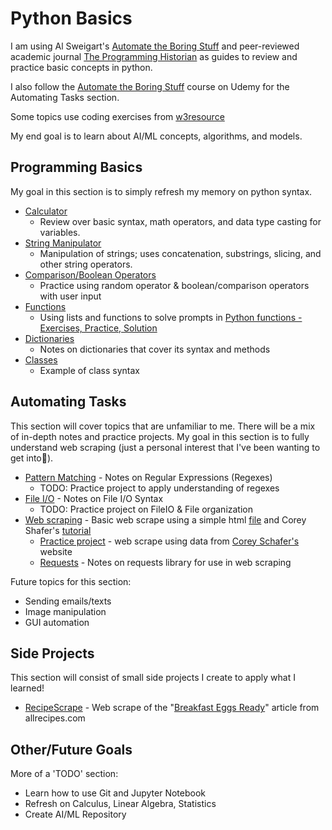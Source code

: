 # Python Basics
I am using Al Sweigart's [Automate the Boring Stuff](https://automatetheboringstuff.com/#toc) and peer-reviewed academic journal [The Programming Historian](http://programminghistorian.org/en/lessons/) as guides to review and practice basic concepts in python.

I also follow the [Automate the Boring Stuff](https://www.udemy.com/course/automate/) course on Udemy for the Automating Tasks section.

Some topics use coding exercises from [w3resource](https://www.w3resource.com/python/python-tutorial.php)

My end goal is to learn about AI/ML concepts, algorithms, and models.

## Programming Basics
My goal in this section is to simply refresh my memory on python syntax.

* [Calculator](https://github.com/allysonvasquez/Python-Basics/blob/master/1-Programming%20Basics/Calculator.py)
  - Review over basic syntax, math operators, and data type casting for variables.
* [String Manipulator](https://github.com/allysonvasquez/Python-Basics/blob/master/1-Programming%20Basics/StringManipulation.py)
  - Manipulation of strings; uses concatenation, substrings, slicing, and other string operators.
* [Comparison/Boolean Operators](https://github.com/allysonvasquez/Python-Basics/blob/master/1-Programming%20Basics/Comparison.py)
  - Practice using random operator & boolean/comparison operators with user input
* [Functions](https://github.com/allysonvasquez/Python-Basics/blob/master/1-Programming%20Basics/FunctionPractice.py)
  - Using lists and functions to solve prompts in [Python functions - Exercises, Practice, Solution](https://www.w3resource.com/python-exercises/python-functions-exercises.php)
* [Dictionaries](https://github.com/allysonvasquez/Python-Basics/blob/master/1-Programming%20Basics/Classes.py)
  - Notes on dictionaries that cover its syntax and methods
* [Classes](https://github.com/allysonvasquez/Python-Basics/blob/master/1-Programming%20Basics/Classes.py)
  - Example of class syntax

## Automating Tasks
This section will cover topics that are unfamiliar to me. There will be a mix of in-depth notes and practice projects.
My goal in this section is to fully understand web scraping (just a personal interest that I've been wanting to get into🥺).

* [Pattern Matching](Python-Basics/2-Automating-Tasks/Regexes.py) - Notes on Regular Expressions (Regexes)
  - TODO: Practice project to apply understanding of regexes
* [File I/O](https://github.com/allysonvasquez/Python-Basics/blob/master/2-Automating%20Tasks/FileIO.py) - Notes on File I/O Syntax
  - TODO: Practice project on FileIO & File organization
* [Web scraping](https://github.com/allysonvasquez/Python-Basics/blob/master/2-Automating%20Tasks/WebScraping.py) - Basic web scrape using a simple html [file](https://github.com/allysonvasquez/Python-Basics/blob/master/2-Automating%20Tasks/simple.html) and Corey Shafer's [tutorial](https://youtu.be/ng2o98k983k)
  - [Practice project](https://github.com/allysonvasquez/Python-Basics/blob/master/2-Automating%20Tasks/WebScraping2.py) - web scrape using data from [Corey Schafer's](https://coreyms.com) website
  - [Requests](https://github.com/allysonvasquez/Python-Basics/blob/master/2-Automating%20Tasks/Requests.py) - Notes on requests library for use in web scraping

Future topics for this section:
- Sending emails/texts
- Image manipulation
- GUI automation

## Side Projects
This section will consist of small side projects I create to apply what I learned!
* [RecipeScrape](https://github.com/allysonvasquez/Python-Basics/tree/master/3-Side%20Projects/RecipeScraper) - Web scrape of the "[Breakfast Eggs Ready](https://www.allrecipes.com/gallery/easy-egg-breakfast/)" article from allrecipes.com

## Other/Future Goals
More of a 'TODO' section:
- Learn how to use Git and Jupyter Notebook
- Refresh on Calculus, Linear Algebra, Statistics
- Create AI/ML Repository
